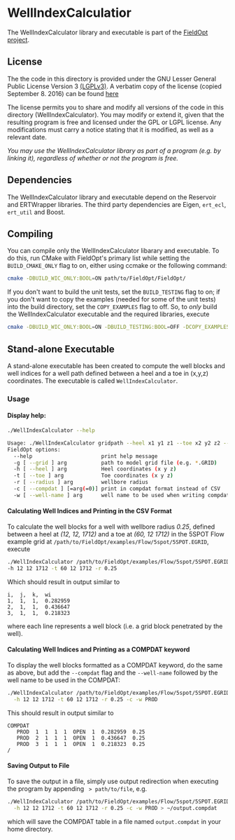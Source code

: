 # WellIndexCalculatior
The WellIndexCalculator library and executable is part of the 
[FieldOpt project](https://github.com/PetroleumCyberneticsGroup/FieldOpt).

## License
The the code in this directory is provided under the GNU Lesser General
Public License Version  3 [(LGPLv3)](https://www.gnu.org/licenses/lgpl-3.0.en.html).
A verbatim copy of the license (copied September 8. 2016) can be found
[here](LICENSE.md)

The license permits you to share and modify all versions of the code in
this directory (WellIndexCalculator). You may modify or extend it, given
that the resulting program is free and licensed under the GPL or LGPL
license. Any modifications must carry a notice stating that it is 
modified, as well as a relevant date.

_You may use the WellIndexCalculator library as part of a program (e.g.
by linking it), regardless of whether or not the program is free._ 

## Dependencies
The WellIndexCalculator library and executable depend on the Reservoir
and ERTWrapper libraries. The third party dependencies are Eigen, 
`ert_ecl`, `ert_util` and Boost.

## Compiling
You can compile only the WellIndexCalculator libarary and executable. To
do this, run CMake with FieldOpt's primary list while setting the
`BUILD_CMAKE_ONLY` flag to on, either using ccmake or the following 
command:
```bash
cmake -DBUILD_WIC_ONLY:BOOL=ON path/to/FieldOpt/FieldOpt/
```

If you don't want to build the unit tests, set the `BUILD_TESTING` flag
to on; if you don't want to copy the examples (needed for some
of the unit tests) into the build directory, set the `COPY_EXAMPLES` 
flag to off. So, to _only_ build the WellIndexCalculator executable and
the required libraries, execute
```bash
cmake -DBUILD_WIC_ONLY:BOOL=ON -DBUILD_TESTING:BOOL=OFF -DCOPY_EXAMPLES:BOOL=OFF path/to/FieldOpt/FieldOpt/
```

## Stand-alone Executable
A stand-alone executable has been created to compute the well blocks and 
well indices for a well path defined between a heel and a toe in (x,y,z)
coordinates. The executable is called `WellIndexCalculator`.
 
### Usage

#### Display help:
```bash
./WellIndexCalculator --help

Usage: ./WellIndexCalculator gridpath --heel x1 y1 z1 --toe x2 y2 z2 --radius r [options]
FieldOpt options:
  --help                      print help message
  -g [ --grid ] arg           path to model grid file (e.g. *.GRID)
  -h [ --heel ] arg           Heel coordinates (x y z)
  -t [ --toe ] arg            Toe coordinates (x y z)
  -r [ --radius ] arg         wellbore radius
  -c [ --compdat ] [=arg(=0)] print in compdat format instead of CSV
  -w [ --well-name ] arg      well name to be used when writing compdat
```

#### Calculating Well Indices and Printing in the CSV Format
To calculate the well blocks for a well with wellbore radius _0.25_, 
defined between a heel at _(12, 12, 1712)_ and a toe at _(60, 12 1712)_ 
in the 5SPOT Flow example grid 
at `/path/to/FieldOpt/examples/Flow/5spot/5SPOT.EGRID`, execute

```bash
./WellIndexCalculator /path/to/FieldOpt/examples/Flow/5spot/5SPOT.EGRID \
-h 12 12 1712 -t 60 12 1712 -r 0.25
```
 
Which should result in output similar to
```
i,	j,	k,	wi
1,	1,	1,	0.282959
2,	1,	1,	0.436647
3,	1,	1,	0.218323
```
where each line represents a well block (i.e. a grid block penetrated by
the well).

#### Calculating Well Indices and Printing as a COMPDAT keyword
To display the well blocks formatted as a COMPDAT keyword, do the same
as above, but add the `--compdat` flag and the `--well-name` followed
by the well name to be used in the COMPDAT:
```bash
./WellIndexCalculator /path/to/FieldOpt/examples/Flow/5spot/5SPOT.EGRID \
  -h 12 12 1712 -t 60 12 1712 -r 0.25 -c -w PROD
```
This should result in output similar to
```
COMPDAT
   PROD  1  1  1  1  OPEN  1  0.282959  0.25
   PROD  2  1  1  1  OPEN  1  0.436647  0.25
   PROD  3  1  1  1  OPEN  1  0.218323  0.25
/
```

#### Saving Output to File
To save the output in a file, simply use output redirection when 
executing the program by appending ` > path/to/file`, e.g.
```bash
./WellIndexCalculator /path/to/FieldOpt/examples/Flow/5spot/5SPOT.EGRID \
  -h 12 12 1712 -t 60 12 1712 -r 0.25 -c -w PROD > ~/output.compdat
```
which will save the COMPDAT table in a file named `output.compdat` in 
your home directory.
